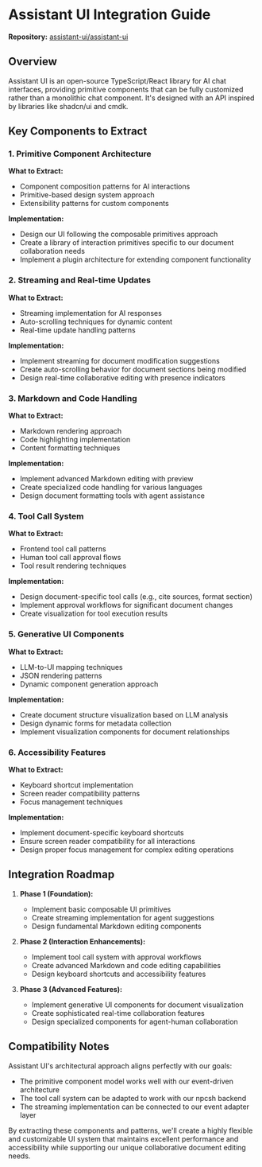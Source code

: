# Assistant UI Integration Guide

**Repository:** [assistant-ui/assistant-ui](https://github.com/assistant-ui/assistant-ui)

## Overview

Assistant UI is an open-source TypeScript/React library for AI chat interfaces, providing primitive components that can be fully customized rather than a monolithic chat component. It's designed with an API inspired by libraries like shadcn/ui and cmdk.

## Key Components to Extract

### 1. Primitive Component Architecture

**What to Extract:**
- Component composition patterns for AI interactions
- Primitive-based design system approach
- Extensibility patterns for custom components

**Implementation:**
- Design our UI following the composable primitives approach
- Create a library of interaction primitives specific to our document collaboration needs
- Implement a plugin architecture for extending component functionality

### 2. Streaming and Real-time Updates

**What to Extract:**
- Streaming implementation for AI responses
- Auto-scrolling techniques for dynamic content
- Real-time update handling patterns

**Implementation:**
- Implement streaming for document modification suggestions
- Create auto-scrolling behavior for document sections being modified
- Design real-time collaborative editing with presence indicators

### 3. Markdown and Code Handling

**What to Extract:**
- Markdown rendering approach
- Code highlighting implementation
- Content formatting techniques

**Implementation:**
- Implement advanced Markdown editing with preview
- Create specialized code handling for various languages
- Design document formatting tools with agent assistance

### 4. Tool Call System

**What to Extract:**
- Frontend tool call patterns
- Human tool call approval flows
- Tool result rendering techniques

**Implementation:**
- Design document-specific tool calls (e.g., cite sources, format section)
- Implement approval workflows for significant document changes
- Create visualization for tool execution results

### 5. Generative UI Components

**What to Extract:**
- LLM-to-UI mapping techniques
- JSON rendering patterns
- Dynamic component generation approach

**Implementation:**
- Create document structure visualization based on LLM analysis
- Design dynamic forms for metadata collection
- Implement visualization components for document relationships

### 6. Accessibility Features

**What to Extract:**
- Keyboard shortcut implementation
- Screen reader compatibility patterns
- Focus management techniques

**Implementation:**
- Implement document-specific keyboard shortcuts
- Ensure screen reader compatibility for all interactions
- Design proper focus management for complex editing operations

## Integration Roadmap

1. **Phase 1 (Foundation):**
   - Implement basic composable UI primitives
   - Create streaming implementation for agent suggestions
   - Design fundamental Markdown editing components

2. **Phase 2 (Interaction Enhancements):**
   - Implement tool call system with approval workflows
   - Create advanced Markdown and code editing capabilities
   - Design keyboard shortcuts and accessibility features

3. **Phase 3 (Advanced Features):**
   - Implement generative UI components for document visualization
   - Create sophisticated real-time collaboration features
   - Design specialized components for agent-human collaboration

## Compatibility Notes

Assistant UI's architectural approach aligns perfectly with our goals:

- The primitive component model works well with our event-driven architecture
- The tool call system can be adapted to work with our npcsh backend
- The streaming implementation can be connected to our event adapter layer

By extracting these components and patterns, we'll create a highly flexible and customizable UI system that maintains excellent performance and accessibility while supporting our unique collaborative document editing needs. 